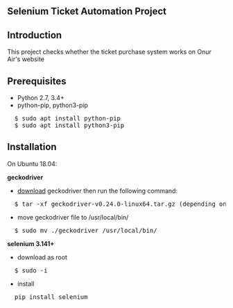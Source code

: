 ## Selenium Ticket Automation Project

## Introduction

This project checks whether the ticket purchase system works on Onur Air's website

## Prerequisites
* Python 2.7, 3.4+
* python-pip, python3-pip
<pre>
  $ sudo apt install python-pip
  $ sudo apt install python3-pip
</pre>

## Installation

On Ubuntu 18.04:

**geckodriver**

* [download](https://github.com/mozilla/geckodriver/releases) geckodriver then run the following command:

<pre>
  $ tar -xf geckodriver-v0.24.0-linux64.tar.gz (depending on your OS)
</pre>

* move geckodriver file to /usr/local/bin/
<pre>
  $ sudo mv ./geckodriver /usr/local/bin/
</pre>

**selenium 3.141+**
* download as root
<pre>
  $ sudo -i
</pre>
* install
<pre>
  pip install selenium
</pre>
